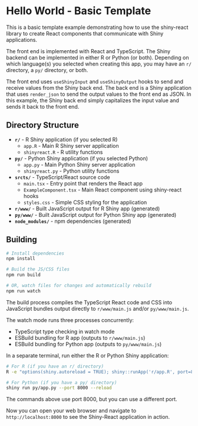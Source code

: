 # Hello World - Basic Template

This is a basic template example demonstrating how to use the shiny-react library to create React components that communicate with Shiny applications.

The front end is implemented with React and TypeScript. The Shiny backend can be implemented in either R or Python (or both). Depending on which language(s) you selected when creating this app, you may have an `r/` directory, a `py/` directory, or both.

The front end uses `useShinyInput` and `useShinyOutput` hooks to send and receive values from the Shiny back end. The back end is a Shiny application that uses `render_json` to send the output values to the front end as JSON. In this example, the Shiny back end simply capitalizes the input value and sends it back to the front end.

## Directory Structure

- **`r/`** - R Shiny application (if you selected R)
  - `app.R` - Main R Shiny server application
  - `shinyreact.R` - R utility functions
- **`py/`** - Python Shiny application (if you selected Python)
  - `app.py` - Main Python Shiny server application
  - `shinyreact.py` - Python utility functions
- **`srcts/`** - TypeScript/React source code
  - `main.tsx` - Entry point that renders the React app
  - `ExampleComponent.tsx` - Main React component using shiny-react hooks
  - `styles.css` - Simple CSS styling for the application
- **`r/www/`** - Built JavaScript output for R Shiny app (generated)
- **`py/www/`** - Built JavaScript output for Python Shiny app (generated)
- **`node_modules/`** - npm dependencies (generated)

## Building

```bash
# Install dependencies
npm install

# Build the JS/CSS files
npm run build

# OR, watch files for changes and automatically rebuild
npm run watch
```

The build process compiles the TypeScript React code and CSS into JavaScript bundles output directly to `r/www/main.js` and/or `py/www/main.js`.


The watch mode runs three processes concurrently:
   - TypeScript type checking in watch mode
   - ESBuild bundling for R app (outputs to `r/www/main.js`)
   - ESBuild bundling for Python app (outputs to `py/www/main.js`)

In a separate terminal, run either the R or Python Shiny application:

```bash
# For R (if you have an r/ directory)
R -e "options(shiny.autoreload = TRUE); shiny::runApp('r/app.R', port=8000)"

# For Python (if you have a py/ directory)
shiny run py/app.py --port 8000 --reload
```

The commands above use port 8000, but you can use a different port.

Now you can open your web browser and navigate to `http://localhost:8000` to see the Shiny-React application in action.
